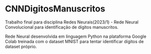 # CNNDigitosManuscritos
Trabalho final para disciplina Redes Neurais(2023/1) - Rede Neural Convolucional para identificação de dígitos manuscritos. 


Rede Neural desenvolvida em linguagem Python na plataforma Google Colab treinada com o dataset MNIST para tentar identificar dígitos de dataset próprio.
